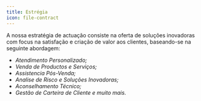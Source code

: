 ```yaml
---
title: Estrégia
icon: file-contract
---
```


A nossa estratégia de actuação consiste na oferta de soluções inovadoras com focus na satisfação e criação de valor aos clientes, baseando-se na seguinte abordagem:

- *Atendimento Personalizado;*
- *Venda de Productos e Serviços;*
- *Assistencia Pós-Venda;*
- *Analise de Risco e Soluções Inovadoras;*
- *Aconselhamento Técnico;*
- *Gestão de Carteira de Cliente e muito mais.*